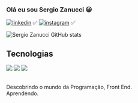 ### Olá eu sou Sergio Zanucci 😀

[![linkedin](https://img.shields.io/badge/LinkedIn-0077B5?style=for-the-badge&logo=linkedin&logoColor=white)](https://www.linkedin.com/in/s%C3%A9rgio-zanucci-916302229/) ✅
[![instagram](https://img.shields.io/badge/Instagram-E4405F?style=for-the-badge&logo=instagram&logoColor=white)](https://www.instagram.com/sergiozanucci?igsh=MTN6anZkcTRoMWU5dQ== ) ✅

![Sergio Zanucci GitHub stats](https://github-readme-stats.vercel.app/api?username=sergiozanucci&show_icons=true&theme=dracula)

## Tecnologias
<div>
<img src="https://img.shields.io/badge/HTML5-E34F26?style=for-the-badge&logo=html5&logoColor=white"/>
<img src="https://img.shields.io/badge/CSS3-1572B6?style=for-the-badge&logo=css3&logoColor=white"/>
<img src="https://img.shields.io/badge/JavaScript-F7DF1E?style=for-the-badge&logo=javascript&logoColor=black"/>
</div><br>

Descobrindo o mundo da Programação, Front End.<br>
Aprendendo.
